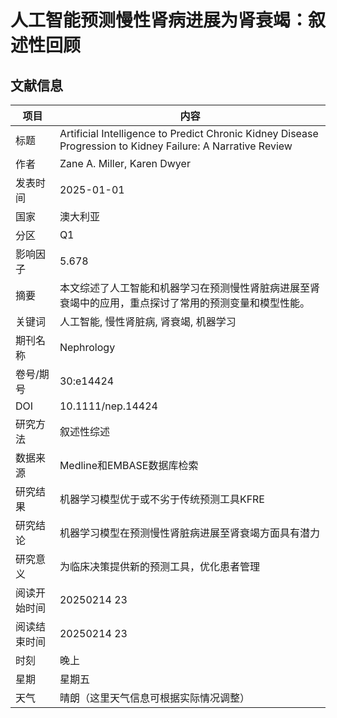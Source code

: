 # 人工智能预测慢性肾病进展为肾衰竭：叙述性回顾




## 文献信息

|项目|内容|
| ---- | ---- |
|标题|Artificial Intelligence to Predict Chronic Kidney Disease Progression to Kidney Failure: A Narrative Review|
|作者|Zane A. Miller, Karen Dwyer|
|发表时间|2025-01-01|
|国家|澳大利亚|
|分区|Q1|
|影响因子|5.678|
|摘要|本文综述了人工智能和机器学习在预测慢性肾脏病进展至肾衰竭中的应用，重点探讨了常用的预测变量和模型性能。|
|关键词|人工智能, 慢性肾脏病, 肾衰竭, 机器学习|
|期刊名称|Nephrology|
|卷号/期号|30:e14424|
|DOI|10.1111/nep.14424|
|研究方法|叙述性综述|
|数据来源|Medline和EMBASE数据库检索|
|研究结果|机器学习模型优于或不劣于传统预测工具KFRE|
|研究结论|机器学习模型在预测慢性肾脏病进展至肾衰竭方面具有潜力|
|研究意义|为临床决策提供新的预测工具，优化患者管理|
|阅读开始时间|20250214 23|
|阅读结束时间|20250214 23|
|时刻|晚上|
|星期|星期五|
|天气|晴朗（这里天气信息可根据实际情况调整）|  


